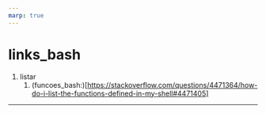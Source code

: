 ```yaml
---
marp: true
---
```


# links_bash

1. listar
   1. (funcoes_bash:)[https://stackoverflow.com/questions/4471364/how-do-i-list-the-functions-defined-in-my-shell#4471405]

---
